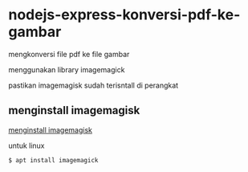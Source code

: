 # nodejs-express-konversi-pdf-ke-gambar
mengkonversi file pdf ke file gambar

menggunakan library imagemagick

pastikan imagemagisk sudah terisntall di perangkat

## menginstall imagemagisk

[menginstall imagemagisk](https://imagemagick.org/script/download.php)

untuk linux
```cli
$ apt install imagemagick
```
